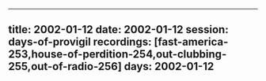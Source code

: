 
---
title: 2002-01-12
date:  2002-01-12
session: days-of-provigil
recordings: [fast-america-253,house-of-perdition-254,out-clubbing-255,out-of-radio-256]
days: 2002-01-12
---
